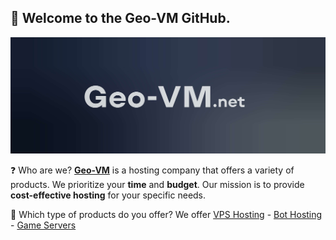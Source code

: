 ## 👋 Welcome to the **Geo-VM GitHub**.
<!-- Banner -->
<img src="https://raw.githubusercontent.com/Geo-VM/.github/main/GeoVM-Banner.jpg"/>
<!-- End -->

<!-- Information -->
❓ Who are we? **[Geo-VM](https://geo-vm.net)** is a hosting company that offers a variety of products. We prioritize your **time** and **budget**. Our mission is to provide **cost-effective hosting** for your specific needs.

📄 Which type of products do you offer? We offer [VPS Hosting](https://geo-vm.net/products/vps) - [Bot Hosting](https://geo-vm.net/products/bots) - [Game Servers](https://geo-vm.net/products/minecraft)
<!-- End -->
